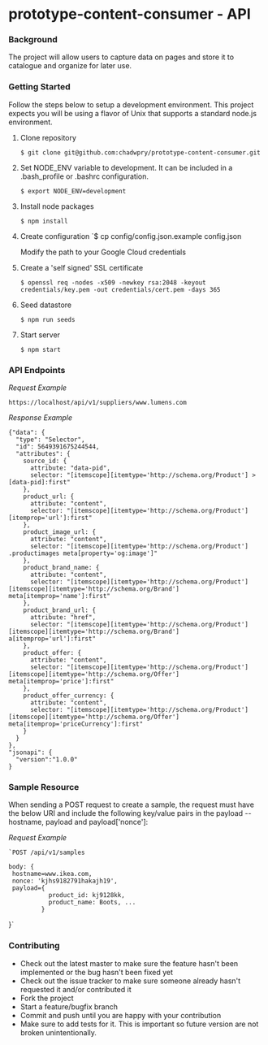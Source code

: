 # prototype-content-consumer - API


### Background

The project will allow users to capture data on pages and store it to catalogue and organize for later use.

### Getting Started

Follow the steps below to setup a development environment. This project
expects you will be using a flavor of Unix that supports a standard node.js
environment.

1. Clone repository

    `$ git clone git@github.com:chadwpry/prototype-content-consumer.git`

2. Set NODE_ENV variable to development. It can be included in a .bash_profile or .bashrc configuration.

    `$ export NODE_ENV=development`

3. Install node packages

    `$ npm install`

4. Create configuration
    `$ cp config/config.json.example config.json

    Modify the path to your Google Cloud credentials

5. Create a 'self signed' SSL certificate

    `$ openssl req -nodes -x509 -newkey rsa:2048 -keyout credentials/key.pem -out credentials/cert.pem -days 365`

6. Seed datastore

    `$ npm run seeds`

7. Start server

    `$ npm start`


### API Endpoints

*Request Example*

    https://localhost/api/v1/suppliers/www.lumens.com

*Response Example*

    {"data": {
      "type": "Selector",
      "id": 5649391675244544,
      "attributes": {
        source_id: {
          attribute: "data-pid",
          selector: "[itemscope][itemtype='http://schema.org/Product'] > [data-pid]:first"
        },
        product_url: {
          attribute: "content",
          selector: "[itemscope][itemtype='http://schema.org/Product'] [itemprop='url']:first"
        },
        product_image_url: {
          attribute: "content",
          selector: "[itemscope][itemtype='http://schema.org/Product'] .productimages meta[property='og:image']"
        },
        product_brand_name: {
          attribute: "content",
          selector: "[itemscope][itemtype='http://schema.org/Product'] [itemscope][itemtype='http://schema.org/Brand'] meta[itemprop='name']:first"
        },
        product_brand_url: {
          attribute: "href",
          selector: "[itemscope][itemtype='http://schema.org/Product'] [itemscope][itemtype='http://schema.org/Brand'] a[itemprop='url']:first"
        },
        product_offer: {
          attribute: "content",
          selector: "[itemscope][itemtype='http://schema.org/Product'] [itemscope][itemtype='http://schema.org/Offer'] meta[itemprop='price']:first"
        },
        product_offer_currency: {
          attribute: "content",
          selector: "[itemscope][itemtype='http://schema.org/Product'] [itemscope][itemtype='http://schema.org/Offer'] meta[itemprop='priceCurrency']:first"
        }
      }
    },
    "jsonapi": {
      "version":"1.0.0"
    }

### Sample Resource

When sending a POST request to create a sample, the request must have the below URI and include the following key/value pairs in the payload -- hostname, payload and payload['nonce']:

*Request Example*

    `POST /api/v1/samples

    body: {
     hostname=www.ikea.com,
     nonce: 'kjhs9182791hakajh19',
     payload={
               product_id: kj9128kk,
               product_name: Boots, ...
             }
   }`


### Contributing

* Check out the latest master to make sure the feature hasn't been implemented or the bug hasn't been fixed yet
* Check out the issue tracker to make sure someone already hasn't requested it and/or contributed it
* Fork the project
* Start a feature/bugfix branch
* Commit and push until you are happy with your contribution
* Make sure to add tests for it. This is important so future version are not broken unintentionally.

